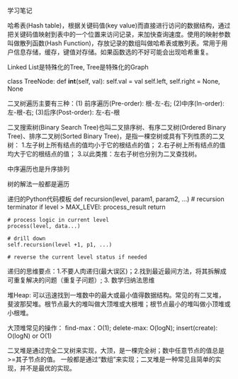 学习笔记

哈希表(Hash table)，根据关键码值(key value)而直接进行访问的数据结构，通过把关键码值映射到表中的一个位置来访问记录，来加快查询速度。使用的映射参数叫做散列函数(Hash Function)，存放记录的数组叫做哈希表或散列表。常用于用户信息存储，缓存，键值对存储。如果函数选的不好可能会出现哈希重复。


Linked List是特殊化的Tree, Tree是特殊化的Graph

class TreeNode:
  def __int__(self, val):
    self.val = val
    self.left, self.right = None, None

二叉树遍历主要有三种：(1) 前序遍历(Pre-order): 根-左-右; (2)中序(In-order): 左-根-右; (3)后序(Post-order): 左-右-根

二叉搜索树(Binary Search Tree)也叫二叉排序树、有序二叉树(Ordered Binary Tree)、排序二叉树(Sorted Binary Tree)，是指一棵空树或具有下列性质的二叉树：
1.左子树上所有结点的值均小于它的根结点的值；
2.右子树上所有结点的值均大于它的根结点的值；
3.以此类推：左右子树也分别为二叉查找树。

中序遍历也是升序排列

树的解法一般都是遍历

递归的Python代码模板
def recursion(level, param1, param2, ...)
    # recursion terminator
    if level > MAX_LEVEl:
        process_result
        return

    # process logic in current level
    process(level, data...)

    # drill down
    self.recursion(level +1, p1, ...)

    # reverse the current level status if needed

递归的思维要点：1.不要人肉递归(最大误区)；2.找到最近最间方法，将其拆解成可重复解决的问题（重复子问题）; 3. 数学归纳法思维

堆Heap: 可以迅速找到一堆数中的最大或最小值得数据结构。常见的有二叉堆，斐波那契堆。根节点最大的堆叫做大顶堆或大根堆；根节点最小的堆叫做小顶堆或小根堆。

大顶堆常见的操作： find-max：O(1);  delete-max: O(logN); insert(create): O(logN) or O(1)

二叉堆是通过完全二叉树来实现，大顶，是一棵完全树；数中任意节点的值总是>=其子节点的值。 一般都是通过“数组”来实现；二叉堆是一种常见且简单的实现，并不是最优的实现。


